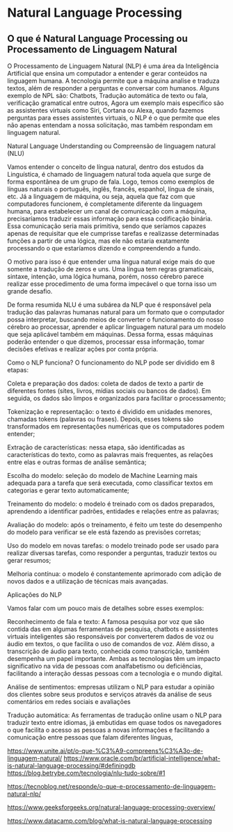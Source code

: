 #  Natural Language Processing
##  O que é  Natural Language Processing ou Processamento de Linguagem Natural


O Processamento de Linguagem Natural (NLP) é uma área da Inteligência Artificial que ensina um computador a entender e gerar conteúdos na linguagem humana. A tecnologia permite que a máquina analise e traduza textos, além de responder a perguntas e conversar com humanos.
Alguns exemplo de NPL são: Chatbots, Tradução automática de texto ou fala, verificação gramatical entre outros, Agora um exemplo mais especifico são as assistentes virtuais como Siri, Cortana ou Alexa, quando fazemos perguntas para esses assistentes virtuais, o NLP é o que permite que eles não apenas entendam a  nossa solicitação, mas também respondam em linguagem natural.


Natural Language Understanding ou Compreensão de linguagem natural (NLU)

Vamos entender o conceito de língua natural, dentro dos estudos da Linguística, é chamado de linguagem natural toda aquela que surge de forma espontânea de um grupo de fala. Logo, temos como exemplos de línguas naturais o português, inglês, francês, espanhol, língua de sinais, etc. Já 
a linguagem de máquina, ou seja, aquela que faz com que computadores funcionem, é completamente diferente da linguagem humana, para estabelecer um canal de comunicação com a máquina, precisaríamos traduzir essas informação para essa codificação binária. Essa comunicação seria mais primitiva, sendo que seríamos capazes apenas de requisitar que ele cumprisse tarefas e realizasse determinadas funções a partir de uma lógica, mas ele não estaria exatamente processando o que estaríamos dizendo e compreendendo a fundo.

O motivo para isso é que entender uma língua natural exige mais do que somente a tradução de zeros e uns. Uma língua tem regras gramaticais, sintaxe, intenção, uma lógica humana, porém, nosso cérebro parece realizar esse procedimento de uma forma impecável o que torna isso um grande desafio.

De forma resumida NLU é uma subárea da NLP que é  responsável pela tradução das palavras humanas natural para um formato que o computador possa interpretar, buscando meios de converter o funcionamento do nosso cérebro ao processar, aprender e aplicar linguagem natural para um modelo que seja aplicável também em máquinas. Dessa forma, essas máquinas poderão entender o que dizemos, processar essa informação, tomar decisões efetivas e realizar ações por conta própria.

Como o NLP funciona?
O funcionamento do NLP pode ser dividido em 8 etapas:

Coleta e preparação dos dados: coleta de dados de texto a partir de diferentes fontes (sites, livros, mídias sociais ou bancos de dados). Em seguida, os dados são limpos e organizados para facilitar o processamento;

Tokenização e representação: o texto é dividido em unidades menores, chamadas tokens (palavras ou frases). Depois, esses tokens são transformados em representações numéricas que os computadores podem entender;

Extração de características: nessa etapa, são identificadas as características do texto, como as palavras mais frequentes, as relações entre elas e outras formas de análise semântica;

Escolha do modelo: seleção do modelo de Machine Learning mais adequada para a tarefa que será executada, como classificar textos em categorias e gerar texto automaticamente;

Treinamento do modelo: o modelo é treinado com os dados preparados, aprendendo a identificar padrões, entidades e relações entre as palavras;

Avaliação do modelo: após o treinamento, é feito um teste do desempenho do modelo para verificar se ele está fazendo as previsões corretas;

Uso do modelo em novas tarefas: o modelo treinado pode ser usado para realizar diversas tarefas, como responder a perguntas, traduzir textos ou gerar resumos;

Melhoria contínua: o modelo é constantemente aprimorado com adição de novos dados e a utilização de técnicas mais avançadas.

Aplicações do NLP

Vamos falar com um pouco mais de detalhes sobre esses exemplos:

Reconhecimento de fala e texto: A famosa pesquisa por voz que são contida das em algumas ferramentas de pesquisa, chatbots e assistentes virtuais inteligentes são responsáveis por converterem dados de voz ou áudio em textos, o que facilita o uso de comandos de voz. Além disso, a transcrição de áudio para texto, conhecida como transcrição, também desempenha um papel importante. Ambas as tecnologias têm um impacto significativo na vida de pessoas com analfabetismo ou deficiências, facilitando a interação dessas pessoas com a tecnologia e o mundo digital.

Análise de sentimentos: empresas utilizam o NLP para estudar a opinião dos clientes sobre seus produtos e serviços através da análise de seus comentários em redes sociais e avaliações

Tradução automática: As ferramentas de tradução online usam o NLP para traduzir texto entre idiomas, já embutidas em quase todos os navegadores o que facilita o acesso as pessoas a novas informações e facilitando a comunicação entre pessoas que falam diferentes línguas, 


https://www.unite.ai/pt/o-que-%C3%A9-compreens%C3%A3o-de-linguagem-natural/
https://www.oracle.com/br/artificial-intelligence/what-is-natural-language-processing/#definingdb
https://blog.betrybe.com/tecnologia/nlu-tudo-sobre/#1

https://tecnoblog.net/responde/o-que-e-processamento-de-linguagem-natural-nlp/

https://www.geeksforgeeks.org/natural-language-processing-overview/

https://www.datacamp.com/blog/what-is-natural-language-processing



















































